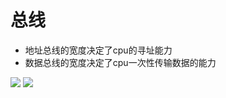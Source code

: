# 总线
- 地址总线的宽度决定了cpu的寻址能力
- 数据总线的宽度决定了cpu一次性传输数据的能力

![](img/20170525211821.png)
![](img/2017-05-25-21-36-02.png)
